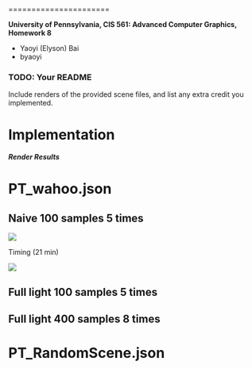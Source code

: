 ======================

**University of Pennsylvania, CIS 561: Advanced Computer Graphics, Homework 8**

* Yaoyi (Elyson) Bai
* byaoyi

### TODO: Your README
Include renders of the provided scene files, and list any extra credit you
implemented.

# **Implementation** #

***Render Results***

# PT_wahoo.json #

## Naive 100 samples 5 times  ##

![](http://i.imgur.com/wGWd0e3.png)

Timing (21 min)

![](http://i.imgur.com/3ozV1yZ.jpg)

## Full light 100 samples 5 times ##

## Full light 400 samples 8 times ##


# PT_RandomScene.json #
